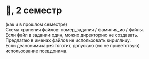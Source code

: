 # 🐍, 2 семестр
(как и в прошлом семестре)  
Схема хранения файлов: номер\_задания / фамилия\_ио / файлы.  
Если файл в задании один, можно директорию не создавать.  
Предлагаю в именах файлов не использовать кириллицу.  
Если деанонимизация тяготит, допускаю (но не приветствую) использование псевдонима.
